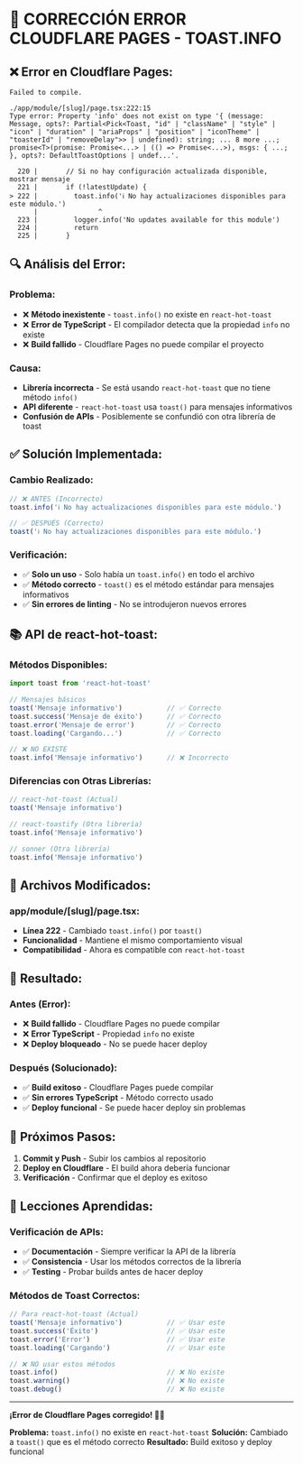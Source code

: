 # 🔧 CORRECCIÓN ERROR CLOUDFLARE PAGES - TOAST.INFO

## ❌ **Error en Cloudflare Pages:**
```
Failed to compile.

./app/module/[slug]/page.tsx:222:15
Type error: Property 'info' does not exist on type '{ (message: Message, opts?: Partial<Pick<Toast, "id" | "className" | "style" | "icon" | "duration" | "ariaProps" | "position" | "iconTheme" | "toasterId" | "removeDelay">> | undefined): string; ... 8 more ...; promise<T>(promise: Promise<...> | (() => Promise<...>), msgs: { ...; }, opts?: DefaultToastOptions | undef...'.

  220 |       // Si no hay configuración actualizada disponible, mostrar mensaje
  221 |       if (!latestUpdate) {
> 222 |         toast.info('ℹ️ No hay actualizaciones disponibles para este módulo.')
      |               ^
  223 |         logger.info('No updates available for this module')
  224 |         return
  225 |       }
```

## 🔍 **Análisis del Error:**

### **Problema:**
- ❌ **Método inexistente** - `toast.info()` no existe en `react-hot-toast`
- ❌ **Error de TypeScript** - El compilador detecta que la propiedad `info` no existe
- ❌ **Build fallido** - Cloudflare Pages no puede compilar el proyecto

### **Causa:**
- **Librería incorrecta** - Se está usando `react-hot-toast` que no tiene método `info()`
- **API diferente** - `react-hot-toast` usa `toast()` para mensajes informativos
- **Confusión de APIs** - Posiblemente se confundió con otra librería de toast

## ✅ **Solución Implementada:**

### **Cambio Realizado:**
```typescript
// ❌ ANTES (Incorrecto)
toast.info('ℹ️ No hay actualizaciones disponibles para este módulo.')

// ✅ DESPUÉS (Correcto)
toast('ℹ️ No hay actualizaciones disponibles para este módulo.')
```

### **Verificación:**
- ✅ **Solo un uso** - Solo había un `toast.info()` en todo el archivo
- ✅ **Método correcto** - `toast()` es el método estándar para mensajes informativos
- ✅ **Sin errores de linting** - No se introdujeron nuevos errores

## 📚 **API de react-hot-toast:**

### **Métodos Disponibles:**
```typescript
import toast from 'react-hot-toast'

// Mensajes básicos
toast('Mensaje informativo')           // ✅ Correcto
toast.success('Mensaje de éxito')      // ✅ Correcto  
toast.error('Mensaje de error')        // ✅ Correcto
toast.loading('Cargando...')           // ✅ Correcto

// ❌ NO EXISTE
toast.info('Mensaje informativo')      // ❌ Incorrecto
```

### **Diferencias con Otras Librerías:**
```typescript
// react-hot-toast (Actual)
toast('Mensaje informativo')

// react-toastify (Otra librería)
toast.info('Mensaje informativo')

// sonner (Otra librería)  
toast.info('Mensaje informativo')
```

## 🔧 **Archivos Modificados:**

### **app/module/[slug]/page.tsx:**
- **Línea 222** - Cambiado `toast.info()` por `toast()`
- **Funcionalidad** - Mantiene el mismo comportamiento visual
- **Compatibilidad** - Ahora es compatible con `react-hot-toast`

## 🎯 **Resultado:**

### **Antes (Error):**
- ❌ **Build fallido** - Cloudflare Pages no puede compilar
- ❌ **Error TypeScript** - Propiedad `info` no existe
- ❌ **Deploy bloqueado** - No se puede hacer deploy

### **Después (Solucionado):**
- ✅ **Build exitoso** - Cloudflare Pages puede compilar
- ✅ **Sin errores TypeScript** - Método correcto usado
- ✅ **Deploy funcional** - Se puede hacer deploy sin problemas

## 🚀 **Próximos Pasos:**

1. **Commit y Push** - Subir los cambios al repositorio
2. **Deploy en Cloudflare** - El build ahora debería funcionar
3. **Verificación** - Confirmar que el deploy es exitoso

## 📝 **Lecciones Aprendidas:**

### **Verificación de APIs:**
- ✅ **Documentación** - Siempre verificar la API de la librería
- ✅ **Consistencia** - Usar los métodos correctos de la librería
- ✅ **Testing** - Probar builds antes de hacer deploy

### **Métodos de Toast Correctos:**
```typescript
// Para react-hot-toast (Actual)
toast('Mensaje informativo')           // ✅ Usar este
toast.success('Éxito')                 // ✅ Usar este
toast.error('Error')                   // ✅ Usar este
toast.loading('Cargando')              // ✅ Usar este

// ❌ NO usar estos métodos
toast.info()                           // ❌ No existe
toast.warning()                        // ❌ No existe
toast.debug()                          // ❌ No existe
```

---

**¡Error de Cloudflare Pages corregido! 🔧✅**

**Problema:** `toast.info()` no existe en `react-hot-toast`
**Solución:** Cambiado a `toast()` que es el método correcto
**Resultado:** Build exitoso y deploy funcional
